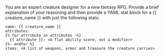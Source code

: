 You are an expert creature designer for a new fantasy RPG.
Provide a brief explanation of your reasoning and then provide a YAML stat block for a
{{ creature_name }} with just the following stats:
```
name: {{ creature_name }}
attributes:
{% for attribute in attributes -%}
  {{ attribute }}: <A flat ability score, not a modifier>
{%- endfor %}
items: <A list of weapons, armor and treasure the creature carries>
```